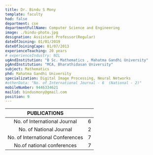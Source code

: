 ```yaml
---
title: Dr. Bindu S Mony
template: faculty
hod: false
department: cse
departmentFullName: Computer Science and Engineering
image: ./bindu-photo.jpg
designation: Assistant Professor(Regular)
dateOfJoining: 01/01/2019
dateOfJoiningCape: 01/07/2013
experienceTeaching: 20 years
# experienceIndustry: NIL
ugAndInstitution: "B Sc. Mathematics , Mahatma Gandhi University"
pgAndInstitution: "MCA, Bharathidasan University"
subject: Mathematics
phd: Mahatma Gandhi University
specialization: Digital Image Processing, Neural Networks
#otherData: "No. of International Journal - 6  (National - 2)"
mobileNumber: 9446334621
mailid: bindusmony@gmail.com
position: 9 
---
```

|           PUBLICATIONS           |     |
| :------------------------------: | :-: |
|   No. of International Journal   |  6  |
|     No. of National Journal      |  2  |
| No. of International Conferences |  7  |
|    No.of national conferences    |  7  |
